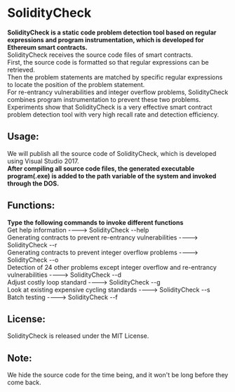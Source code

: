 SolidityCheck
=============
**SolidityCheck is a static code problem detection tool based on regular expressions and program instrumentation, 
which is developed for Ethereum smart contracts.**<br> SolidityCheck receives the source code files of smart contracts. <br>
First, the source code is formatted so that regular expressions can be retrieved. <br>
Then the problem statements are matched by specific regular expressions to locate the position of the problem statement. <br>
For re-entrancy vulnerabilities and integer overflow problems, SolidityCheck combines program instrumentation to prevent these two problems. <br>
Experiments show that SolidityCheck is a very effective smart contract problem detection tool with very high recall rate and detection efficiency.<br>

Usage:
------
We will publish all the source code of SolidityCheck, which is developed using Visual Studio 2017. <br>
**After compiling all source code files, the generated executable program(.exe) is added to the path 
variable of the system and invoked through the DOS.**

Functions:
----------
**Type the following commands to invoke different functions**<br>
    Get help information	---->		SolidityCheck --help<br>
    Generating contracts to prevent re-entrancy vulnerabilities		---->		SolidityCheck --r<br>
    Generating contracts to prevent integer overflow problems		---->		SolidityCheck --o<br>
    Detection of 24 other problems except integer overflow and re-entrancy vulnerabilities		---->		SolidityCheck --d<br>
    Adjust costly loop standard		---->		SolidityCheck --g<br>
    Look at existing expensive cycling standards		---->		SolidityCheck --s<br>
    Batch testing		---->		SolidityCheck --f<br>
    
License:
--------
SolidityCheck is released under the MIT License.

Note:
--------
We hide the source code for the time being, and it won't be long before they come back.



